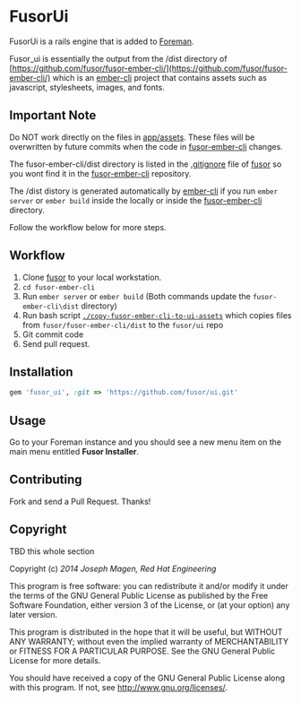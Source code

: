 # FusorUi

FusorUi is a rails engine that is added to [Foreman](https://github.com/theforeman/foreman/).

Fusor_ui is essentially the output from the /dist directory of [https://github.com/fusor/fusor-ember-cli/](https://github.com/fusor/fusor-ember-cli/) which is an [ember-cli](http://www.ember-cli.com/) project that contains assets such as javascript, stylesheets, images, and fonts.

## Important Note

Do NOT work directly on the files in [app/assets](https://github.com/fusor/fusor/tree/master/ui/app/assets). These files will be overwritten by future commits when the code in [fusor-ember-cli](https://github.com/fusor/fusor-ember-cli/) changes.

The fusor-ember-cli/dist directory is listed in the [.gitignore](https://github.com/fusor/fusor/blob/master/.gitignore) file of [fusor](https://github.com/fusor/fusor/) so you wont find it in the [fusor-ember-cli](https://github.com/fusor/fusor-ember-cli/) repository.

The /dist distory is generated automatically by [ember-cli](http://www.ember-cli.com/) if you run `ember server` or `ember build` inside the locally or inside the [fusor-ember-cli](https://github.com/fusor/fusor-ember-cli/) directory.

Follow the workflow below for more steps.

## Workflow

1. Clone [fusor](https://github.com/fusor/fusor/) to your local workstation.
2. `cd fusor-ember-cli`
3. Run `ember server` or `ember build` (Both commands update the `fusor-ember-cli\dist` directory)
4. Run bash script [`./copy-fusor-ember-cli-to-ui-assets`](https://github.com/fusor/fusor-ember-cli/blob/master/copy-fusor-ember-cli-to-ui-assets) which copies files from `fusor/fusor-ember-cli/dist` to the `fusor/ui` repo
5. Git commit code
6. Send pull request.

## Installation

```ruby
gem 'fusor_ui', :git => 'https://github.com/fusor/ui.git'
```

## Usage

Go to your Foreman instance and you should see a new menu item on the main menu entitled **Fusor Installer**.

## Contributing

Fork and send a Pull Request. Thanks!

## Copyright

TBD this whole section

Copyright (c) *2014* *Joseph Magen, Red Hat Engineering*

This program is free software: you can redistribute it and/or modify
it under the terms of the GNU General Public License as published by
the Free Software Foundation, either version 3 of the License, or
(at your option) any later version.

This program is distributed in the hope that it will be useful,
but WITHOUT ANY WARRANTY; without even the implied warranty of
MERCHANTABILITY or FITNESS FOR A PARTICULAR PURPOSE.  See the
GNU General Public License for more details.

You should have received a copy of the GNU General Public License
along with this program.  If not, see <http://www.gnu.org/licenses/>.

